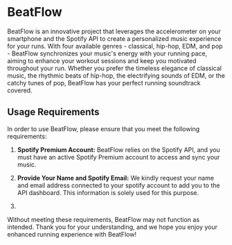 # BeatFlow
BeatFlow is an innovative project that leverages the accelerometer on your smartphone and the Spotify API to create a personalized music experience for your runs. With four available genres - classical, hip-hop, EDM, and pop - BeatFlow synchronizes your music's energy with your running pace, aiming to enhance your workout sessions and keep you motivated throughout your run. Whether you prefer the timeless elegance of classical music, the rhythmic beats of hip-hop, the electrifying sounds of EDM, or the catchy tunes of pop, BeatFlow has your perfect running soundtrack covered.

## Usage Requirements
In order to use BeatFlow, please ensure that you meet the following requirements:

1. **Spotify Premium Account:** BeatFlow relies on the Spotify API, and you must have an active Spotify Premium account to access and sync your music.

2. **Provide Your Name and Spotify Email:** We kindly request your name and email address connected to your spotify account to add you to the API dashboard. This information is solely used for this purpose.
3. 
Without meeting these requirements, BeatFlow may not function as intended. Thank you for your understanding, and we hope you enjoy your enhanced running experience with BeatFlow!
